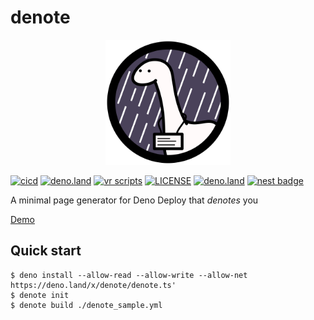 # denote

<p align="center">
<img alt="logo" src="denote_logo.svg" width="200" height="200">
</p>

[![cicd](https://github.com/kawarimidoll/denote/workflows/cicd/badge.svg)](.github/workflows/cicd.yml)
[![deno.land](https://img.shields.io/badge/deno-%5E1.0.0-green?logo=deno)](https://deno.land)
[![vr scripts](https://badges.velociraptor.run/flat.svg)](https://velociraptor.run)
[![LICENSE](https://img.shields.io/badge/license-MIT-brightgreen)](LICENSE)
[![deno.land](https://img.shields.io/github/v/tag/kawarimidoll/denote?style=flat&logo=deno&label=deno.land&color=steelblue&sort=semver)](https://deno.land/x/denote)
[![nest badge](https://nest.land/badge.svg)](https://nest.land/package/denote)

A minimal page generator for Deno Deploy that _denotes_ you

[Demo](https://denote.deno.dev)

## Quick start

```
$ deno install --allow-read --allow-write --allow-net https://deno.land/x/denote/denote.ts'
$ denote init
$ denote build ./denote_sample.yml
```
